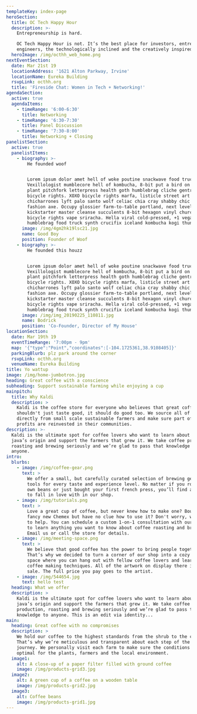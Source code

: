 ```yaml
---
templateKey: index-page
heroSection:
  title: OC Tech Happy Hour
  description: >-
    Entrepreneurship is hard.

    OC Tech Happy Hour is not. It’s the best place for investors, entrepreneurs,
    engineers, the technologically inclined and the creatively inspired.
  heroImage: /img/octhh_web_home.png
nextEventSection:
  date: Mar 21st 19
  locationAddress: '1621 Alton Parkway, Irvine'
  locationName: Eureka Building
  rsvpLink: octhh.org
  title: 'Fireside Chat: Women in Tech + Networking!'
agendaSection:
  active: true
  agendaItems:
    - timeRange: '6:00-6:30'
      title: Networking
    - timeRange: '6:30-7:30'
      title: Panel Discussion
    - timeRange: '7:30-8:00'
      title: Networking + Closing
panelistSection:
  active: true
  panelistItems:
    - biography: >-
        He founded woof


        Lorem ipsum dolor amet hell of woke poutine snackwave food truck.
        Vexillologist mumblecore hell of kombucha, 8-bit put a bird on it air
        plant pitchfork letterpress health goth humblebrag cliche gentrify
        bicycle rights. XOXO bicycle rights marfa, listicle street art
        chicharrones lyft palo santo wolf celiac chia cray shabby chic twee
        fashion axe. Occupy glossier farm-to-table portland, next level
        kickstarter master cleanse succulents 8-bit hexagon vinyl church-key
        bicycle rights vape sriracha. Hella viral cold-pressed, +1 vegan shaman
        humblebrag food truck synth crucifix iceland kombucha kogi thundercats.
      image: /img/4gm2hk19lsc21.jpg
      name: Good Boy
      position: Founder of Woof
    - biography: >-
        He founded this houzz


        Lorem ipsum dolor amet hell of woke poutine snackwave food truck.
        Vexillologist mumblecore hell of kombucha, 8-bit put a bird on it air
        plant pitchfork letterpress health goth humblebrag cliche gentrify
        bicycle rights. XOXO bicycle rights marfa, listicle street art
        chicharrones lyft palo santo wolf celiac chia cray shabby chic twee
        fashion axe. Occupy glossier farm-to-table portland, next level
        kickstarter master cleanse succulents 8-bit hexagon vinyl church-key
        bicycle rights vape sriracha. Hella viral cold-pressed, +1 vegan shaman
        humblebrag food truck synth crucifix iceland kombucha kogi thundercats.
      image: /img/img_20190225_110811.jpg
      name: Bodrick
      position: 'Co-Founder, Director of My House'
locationSection:
  date: Mar 19th 19
  eventTimeRange: '7:00pm - 9pm'
  map: '{"type":"Point","coordinates":[-104.1725361,38.9108405]}'
  parkingBlurb: plz park around the corner
  rsvpLink: octhh.org
  venueName: Eureka Building
title: Yo wattup
image: /img/home-jumbotron.jpg
heading: Great coffee with a conscience
subheading: Support sustainable farming while enjoying a cup
mainpitch:
  title: Why Kaldi
  description: >
    Kaldi is the coffee store for everyone who believes that great coffee
    shouldn't just taste good, it should do good too. We source all of our beans
    directly from small scale sustainable farmers and make sure part of the
    profits are reinvested in their communities.
description: >-
  Kaldi is the ultimate spot for coffee lovers who want to learn about their
  java’s origin and support the farmers that grew it. We take coffee production,
  roasting and brewing seriously and we’re glad to pass that knowledge to
  anyone.
intro:
  blurbs:
    - image: /img/coffee-gear.png
      text: >
        We offer a small, but carefully curated selection of brewing gear and
        tools for every taste and experience level. No matter if you roast your
        own beans or just bought your first french press, you’ll find a gadget
        to fall in love with in our shop.
    - image: /img/tutorials.png
      text: >
        Love a great cup of coffee, but never knew how to make one? Bought a
        fancy new Chemex but have no clue how to use it? Don't worry, we’re here
        to help. You can schedule a custom 1-on-1 consultation with our baristas
        to learn anything you want to know about coffee roasting and brewing.
        Email us or call the store for details.
    - image: /img/meeting-space.png
      text: >
        We believe that good coffee has the power to bring people together.
        That’s why we decided to turn a corner of our shop into a cozy meeting
        space where you can hang out with fellow coffee lovers and learn about
        coffee making techniques. All of the artwork on display there is for
        sale. The full price you pay goes to the artist.
    - image: /img/544654.jpg
      text: hello test
  heading: What we offer
  description: >
    Kaldi is the ultimate spot for coffee lovers who want to learn about their
    java’s origin and support the farmers that grew it. We take coffee
    production, roasting and brewing seriously and we’re glad to pass that
    knowledge to anyone. This is an edit via identity...
main:
  heading: Great coffee with no compromises
  description: >
    We hold our coffee to the highest standards from the shrub to the cup.
    That’s why we’re meticulous and transparent about each step of the coffee’s
    journey. We personally visit each farm to make sure the conditions are
    optimal for the plants, farmers and the local environment.
  image1:
    alt: A close-up of a paper filter filled with ground coffee
    image: /img/products-grid3.jpg
  image2:
    alt: A green cup of a coffee on a wooden table
    image: /img/products-grid2.jpg
  image3:
    alt: Coffee beans
    image: /img/products-grid1.jpg
---
```


